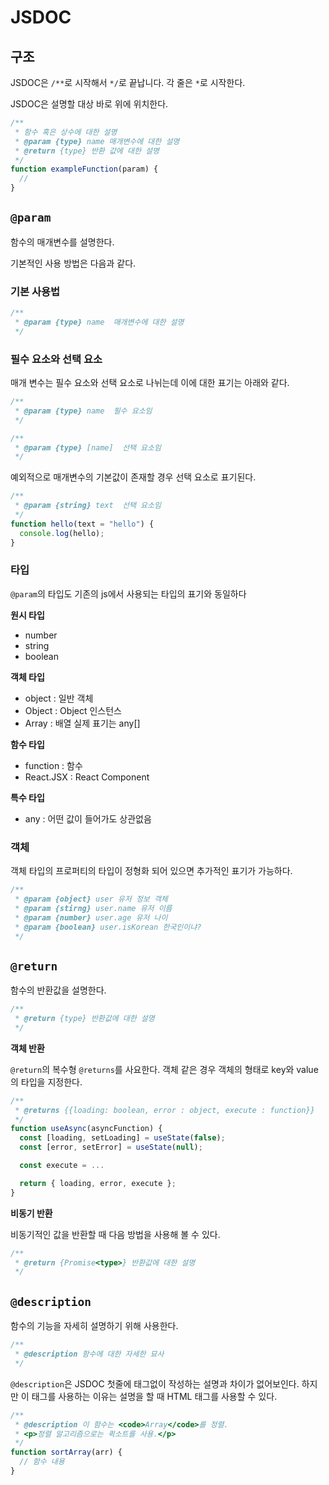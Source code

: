 # JSDOC

## 구조

JSDOC은 `/**`로 시작해서 `*/`로 끝납니다. 각 줄은 `*`로 시작한다.

JSDOC은 설명할 대상 바로 위에 위치한다.

```js
/**
 * 함수 혹은 상수에 대한 설명
 * @param {type} name 매개변수에 대한 설명
 * @return {type} 반환 값에 대한 설명
 */
function exampleFunction(param) {
  //
}
```

## `@param`

함수의 매개변수를 설명한다.

기본적인 사용 방법은 다음과 같다.

### 기본 사용법

```js
/**
 * @param {type} name  매개변수에 대한 설명
 */
```

### 필수 요소와 선택 요소

매개 변수는 필수 요소와 선택 요소로 나뉘는데 이에 대한 표기는 아래와 같다.

```js
/**
 * @param {type} name  필수 요소임
 */

/**
 * @param {type} [name]  선택 요소임
 */
```

예외적으로 매개변수의 기본값이 존재할 경우 선택 요소로 표기된다.

```js
/**
 * @param {string} text  선택 요소임
 */
function hello(text = "hello") {
  console.log(hello);
}
```

### 타입

`@param`의 타입도 기존의 js에서 사용되는 타입의 표기와 동일하다

**원시 타입**

- number
- string
- boolean

**객체 타입**

- object : 일반 객체
- Object : Object 인스턴스
- Array : 배열 실제 표기는 any[]

**함수 타입**

- function : 함수
- React.JSX : React Component

**특수 타입**

- any : 어떤 값이 들어가도 상관없음

### 객체

객체 타입의 프로퍼티의 타입이 정형화 되어 있으면 추가적인 표기가 가능하다.

```js
/**
 * @param {object} user 유저 정보 객체
 * @param {stirng} user.name 유저 이름
 * @param {number} user.age 유저 나이
 * @param {boolean} user.isKorean 한국인이냐?
 */
```

## `@return`

함수의 반환값을 설명한다.

```js
/**
 * @return {type} 반환값에 대한 설명
 */
```

**객체 반환**

`@return`의 복수형 `@returns`를 사요한다. 객체 같은 경우 객체의 형태로 key와 value의 타입을 지정한다.

```js
/**
 * @returns {{loading: boolean, error : object, execute : function}}
 */
function useAsync(asyncFunction) {
  const [loading, setLoading] = useState(false);
  const [error, setError] = useState(null);

  const execute = ...

  return { loading, error, execute };
}
```

**비동기 반환**

비동기적인 값을 반환할 때 다음 방법을 사용해 볼 수 있다.

```js
/**
 * @return {Promise<type>} 반환값에 대한 설명
 */
```

## `@description`

함수의 기능을 자세히 설명하기 위해 사용한다.

```js
/**
 * @description 함수에 대한 자세한 묘사
 */
```

`@description`은 JSDOC 첫줄에 태그없이 작성하는 설명과 차이가 없어보인다. 하지만 이 태그를 사용하는 이유는 설명을 할 때 HTML 태그를 사용할 수 있다.

```js
/**
 * @description 이 함수는 <code>Array</code>를 정렬.
 * <p>정렬 알고리즘으로는 퀵소트를 사용.</p>
 */
function sortArray(arr) {
  // 함수 내용
}
```
